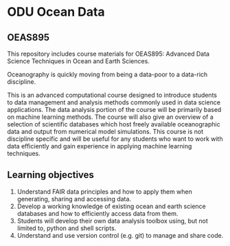 # ODU Ocean Data
## OEAS895

This repository includes course materials for OEAS895: Advanced Data Science Techniques in Ocean and Earth Sciences.

Oceanography is quickly moving from being a data-poor to a data-rich discipline. 

This is an advanced computational course designed to introduce students to data management and analysis methods commonly used in data science applications. The data analysis portion of the course will be primarily based on machine learning methods. The course will also give an overview of a selection of scientific databases which host freely available oceanographic data and output from numerical model simulations. This course is not discipline specific and will be useful for any students who want to work with data efficiently and gain experience in applying machine learning techniques.

## Learning objectives
1. Understand FAIR data principles and how to apply them when generating, sharing and accessing data.
2. Develop a working knowledge of existing ocean and earth science databases and how to efficiently access data from them.
3. Students will develop their own data analysis toolbox using, but not limited to, python and shell scripts.  
4. Understand and use version control (e.g. git) to manage and share code.
